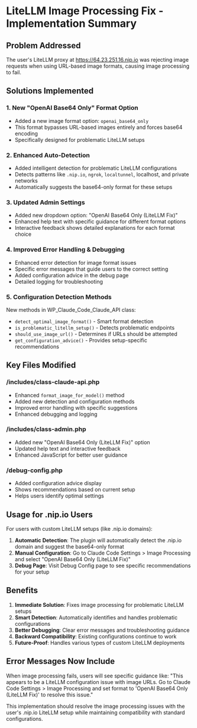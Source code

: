 # LiteLLM Image Processing Fix - Implementation Summary

## Problem Addressed
The user's LiteLLM proxy at https://64.23.251.16.nip.io was rejecting image requests when using URL-based image formats, causing image processing to fail.

## Solutions Implemented

### 1. New "OpenAI Base64 Only" Format Option
- Added a new image format option: `openai_base64_only`
- This format bypasses URL-based images entirely and forces base64 encoding
- Specifically designed for problematic LiteLLM setups

### 2. Enhanced Auto-Detection
- Added intelligent detection for problematic LiteLLM configurations
- Detects patterns like `.nip.io`, `ngrok`, `localtunnel`, localhost, and private networks
- Automatically suggests the base64-only format for these setups

### 3. Updated Admin Settings
- Added new dropdown option: "OpenAI Base64 Only (LiteLLM Fix)"
- Enhanced help text with specific guidance for different format options
- Interactive feedback shows detailed explanations for each format choice

### 4. Improved Error Handling & Debugging
- Enhanced error detection for image format issues
- Specific error messages that guide users to the correct setting
- Added configuration advice in the debug page
- Detailed logging for troubleshooting

### 5. Configuration Detection Methods
New methods in WP_Claude_Code_Claude_API class:
- `detect_optimal_image_format()` - Smart format detection
- `is_problematic_litellm_setup()` - Detects problematic endpoints
- `should_use_image_url()` - Determines if URLs should be attempted
- `get_configuration_advice()` - Provides setup-specific recommendations

## Key Files Modified

### /includes/class-claude-api.php
- Enhanced `format_image_for_model()` method
- Added new detection and configuration methods
- Improved error handling with specific suggestions
- Enhanced debugging and logging

### /includes/class-admin.php
- Added new "OpenAI Base64 Only (LiteLLM Fix)" option
- Updated help text and interactive feedback
- Enhanced JavaScript for better user guidance

### /debug-config.php
- Added configuration advice display
- Shows recommendations based on current setup
- Helps users identify optimal settings

## Usage for .nip.io Users

For users with custom LiteLLM setups (like .nip.io domains):

1. **Automatic Detection**: The plugin will automatically detect the .nip.io domain and suggest the base64-only format
2. **Manual Configuration**: Go to Claude Code Settings > Image Processing and select "OpenAI Base64 Only (LiteLLM Fix)"
3. **Debug Page**: Visit Debug Config page to see specific recommendations for your setup

## Benefits

1. **Immediate Solution**: Fixes image processing for problematic LiteLLM setups
2. **Smart Detection**: Automatically identifies and handles problematic configurations
3. **Better Debugging**: Clear error messages and troubleshooting guidance
4. **Backward Compatibility**: Existing configurations continue to work
5. **Future-Proof**: Handles various types of custom LiteLLM deployments

## Error Messages Now Include

When image processing fails, users will see specific guidance like:
"This appears to be a LiteLLM configuration issue with image URLs. Go to Claude Code Settings > Image Processing and set format to 'OpenAI Base64 Only (LiteLLM Fix)' to resolve this issue."

This implementation should resolve the image processing issues with the user's .nip.io LiteLLM setup while maintaining compatibility with standard configurations.